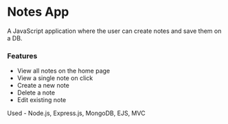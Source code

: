 # Notes App

A JavaScript application where the user can create notes and save them on a DB.

### Features

- View all notes on the home page
- View a single note on click
- Create a new note
- Delete a note
- Edit existing note

Used - Node.js, Express.js, MongoDB, EJS, MVC
